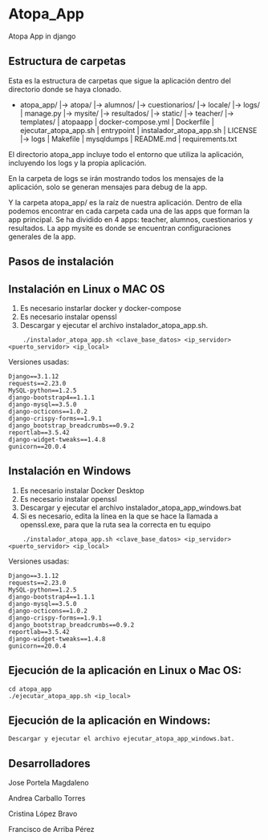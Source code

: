 # Atopa_App

Atopa App in django

## Estructura de carpetas

Esta es la estructura de carpetas que sigue la aplicación dentro del directorio donde se haya clonado.

- atopa_app/
	|-> atopa/
	     |-> alumnos/
	     |-> cuestionarios/
	     |-> locale/
	     |-> logs/
	     | manage.py
	     |-> mysite/
	     |-> resultados/
	     |-> static/
	     |-> teacher/
	     |-> templates/
	| atopaapp
	| docker-compose.yml
	| Dockerfile
	| ejecutar_atopa_app.sh
	| entrypoint
	| instalador_atopa_app.sh
	| LICENSE
	|-> logs 
	| Makefile
	| mysqldumps
	| README.md
	| requirements.txt
	
El directorio atopa_app incluye todo el entorno que utiliza la aplicación, incluyendo los logs y la propia aplicación.

En la carpeta de logs se irán mostrando todos los mensajes de la aplicación, solo se generan mensajes para debug de la app.

Y la carpeta atopa_app/ es la raíz de nuestra aplicación.
Dentro de ella podemos encontrar en cada carpeta cada una de las apps que forman la app principal. Se ha dividido en 4 apps: teacher, alumnos, cuestionarios y resultados. La app mysite es donde se encuentran configuraciones generales de la app.

## Pasos de instalación

## Instalación en Linux o MAC OS
1. Es necesario instarlar docker y docker-compose
2. Es necesario instalar openssl
3. Descargar y ejecutar el archivo instalador_atopa_app.sh. 
```	
	./instalador_atopa_app.sh <clave_base_datos> <ip_servidor> <puerto_servidor> <ip_local>
```

Versiones usadas: 
```
Django==3.1.12
requests==2.23.0
MySQL-python==1.2.5
django-bootstrap4==1.1.1
django-mysql==3.5.0
django-octicons==1.0.2
django-crispy-forms==1.9.1
django_bootstrap_breadcrumbs==0.9.2
reportlab==3.5.42
django-widget-tweaks==1.4.8
gunicorn==20.0.4
```

## Instalación en Windows

1. Es necesario instalar Docker Desktop
2. Es necesario instalar openssl
3. Descargar y ejecutar el archivo instalador_atopa_app_windows.bat
4. Si es necesario, edita la línea en la que se hace la llamada a openssl.exe, para que la ruta sea la correcta en tu equipo
```
	./instalador_atopa_app.sh <clave_base_datos> <ip_servidor> <puerto_servidor> <ip_local>
```

Versiones usadas: 
```
Django==3.1.12
requests==2.23.0
MySQL-python==1.2.5
django-bootstrap4==1.1.1
django-mysql==3.5.0
django-octicons==1.0.2
django-crispy-forms==1.9.1
django_bootstrap_breadcrumbs==0.9.2
reportlab==3.5.42
django-widget-tweaks==1.4.8
gunicorn==20.0.4
```

## Ejecución de la aplicación en Linux o Mac OS:
```
cd atopa_app
./ejecutar_atopa_app.sh <ip_local> 
```

## Ejecución de la aplicación en Windows:
```
Descargar y ejecutar el archivo ejecutar_atopa_app_windows.bat. 
```

## Desarrolladores

Jose Portela Magdaleno

Andrea Carballo Torres

Cristina López Bravo

Francisco de Arriba Pérez
